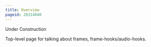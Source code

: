 ```yaml
---
title: Overview
pageid: 28314840
---
```


Under Construction

Top-level page for talking about frames, frame-hooks/audio-hooks.

